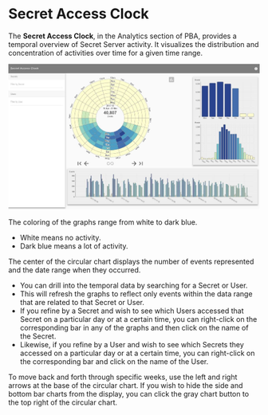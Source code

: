 [title]: # (Secret Access Clock)
[tags]: # (Privileged Behavior Analytics,PBA,Operations,Secret Access Clock)
[priority]: # (4050)

# Secret Access Clock

The **Secret Access Clock**, in the Analytics section of PBA, provides a temporal overview of Secret Server activity. It visualizes the distribution and concentration of activities over time for a given time range.

![alt](images/efaf0087e648a32199cbff7a079ecdde.jpg)

The coloring of the graphs range from white to dark blue.

* White means no activity.
* Dark blue means a lot of activity.

The center of the circular chart displays the number of events represented and the date range when they occurred.

* You can drill into the temporal data by searching for a Secret or User.
* This will refresh the graphs to reflect only events within the data range that are related to that Secret or User.
* If you refine by a Secret and wish to see which Users accessed that Secret on a particular day or at a certain time, you can right-click on the corresponding bar in any of the graphs and then click on the name of the Secret.
* Likewise, if you refine by a User and wish to see which Secrets they accessed on a particular day or at a certain time, you can right-click on the corresponding bar and click on the name of the User.

To move back and forth through specific weeks, use the left and right arrows at the base of the circular chart. If you wish to hide the side and bottom bar charts from the display, you can click the gray chart button to the top right of the circular chart.
